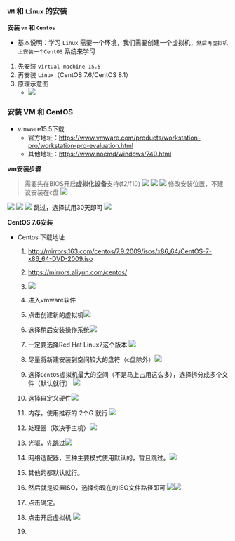 ### `VM` 和 `Linux` 的安装

**安装 `vm` 和 `Centos`**

- 基本说明：学习 `Linux` 需要一个环境，我们需要创建一个虚拟机，`然后再虚拟机上安装一个CentOS` 系统来学习

1. 先安装 `virtual machine 15.5`
2. 再安装 `Linux`（CentOS 7.6/CentOS 8.1）
3. 原理示意图
	- ![](https://markdown-ft.oss-cn-shenzhen.aliyuncs.com/image-for-typora/20221105114247.png)

### 安装 VM 和 CentOS

- vmware15.5下载
	- 官方地址：https://www.vmware.com/products/workstation-pro/workstation-pro-evaluation.html
	- 其他地址：https://www.nocmd/windows/740.html

**vm安装步骤**

> 需要先在BIOS开启**虚拟化设备**支持(f2/f10)
![](https://markdown-ft.oss-cn-shenzhen.aliyuncs.com/image-for-typora/20221105120246.png)
![](https://markdown-ft.oss-cn-shenzhen.aliyuncs.com/image-for-typora/20221105120253.png)
![](https://markdown-ft.oss-cn-shenzhen.aliyuncs.com/image-for-typora/20221105120310.png)
> 修改安装位置，不建议安装在`C`盘
![](https://markdown-ft.oss-cn-shenzhen.aliyuncs.com/image-for-typora/20221105120406.png)

![](https://markdown-ft.oss-cn-shenzhen.aliyuncs.com/image-for-typora/20221105120414.png)
![](https://markdown-ft.oss-cn-shenzhen.aliyuncs.com/image-for-typora/20221105120422.png)
![](https://markdown-ft.oss-cn-shenzhen.aliyuncs.com/image-for-typora/20221105120504.png)
跳过，选择试用30天即可
![](https://markdown-ft.oss-cn-shenzhen.aliyuncs.com/image-for-typora/20221105120556.png)


**CentOS 7.6安装**

- Centos 下载地址
	1. http://mirrors.163.com/centos/7.9.2009/isos/x86_64/CentOS-7-x86_64-DVD-2009.iso
	2. https://mirrors.aliyun.com/centos/
	3. ![](https://markdown-ft.oss-cn-shenzhen.aliyuncs.com/image-for-typora/20221105121319.png)
	4. 进入vmware软件
	5. 点击创建新的虚拟机![](https://markdown-ft.oss-cn-shenzhen.aliyuncs.com/image-for-typora/20221105121517.png)
	6. 选择稍后安装操作系统![](https://markdown-ft.oss-cn-shenzhen.aliyuncs.com/image-for-typora/20221105121603.png)
	7. 一定要选择Red Hat Linux7这个版本 ![](https://markdown-ft.oss-cn-shenzhen.aliyuncs.com/image-for-typora/20221105121650.png)
	8. 尽量将新建安装到空间较大的盘符（c盘除外）![](https://markdown-ft.oss-cn-shenzhen.aliyuncs.com/image-for-typora/20221105121832.png)
	9. 选择`CentOS`虚拟机最大的空间（不是马上占用这么多），选择拆分成多个文件（默认就行） ![](https://markdown-ft.oss-cn-shenzhen.aliyuncs.com/image-for-typora/20221105121919.png)
	10. 选择自定义硬件![](https://markdown-ft.oss-cn-shenzhen.aliyuncs.com/image-for-typora/20221105122045.png)
	11. 内存，使用推荐的 2个G 就行 ![](https://markdown-ft.oss-cn-shenzhen.aliyuncs.com/image-for-typora/20221105122109.png)
	12. 处理器（取决于主机）![](https://markdown-ft.oss-cn-shenzhen.aliyuncs.com/image-for-typora/20221105122352.png)
	13. 光驱，先跳过![](https://markdown-ft.oss-cn-shenzhen.aliyuncs.com/image-for-typora/20221105122426.png)

	14. 网络适配器，三种主要模式使用默认的，暂且跳过。![](https://markdown-ft.oss-cn-shenzhen.aliyuncs.com/image-for-typora/20221105122437.png)
	15. 其他的都默认就行。
	16. 然后就是设置ISO，选择你现在的ISO文件路径即可 ![](https://markdown-ft.oss-cn-shenzhen.aliyuncs.com/image-for-typora/20221105122602.png)![](https://markdown-ft.oss-cn-shenzhen.aliyuncs.com/image-for-typora/20221105122652.png)
	17. 点击确定。
	18. 点击开启虚拟机 ![](https://markdown-ft.oss-cn-shenzhen.aliyuncs.com/image-for-typora/20221105122753.png)
	19. 











